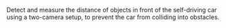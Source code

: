 Detect and measure the distance of objects in front of the self-driving car using a two-camera setup, to prevent the car from colliding into obstacles.
